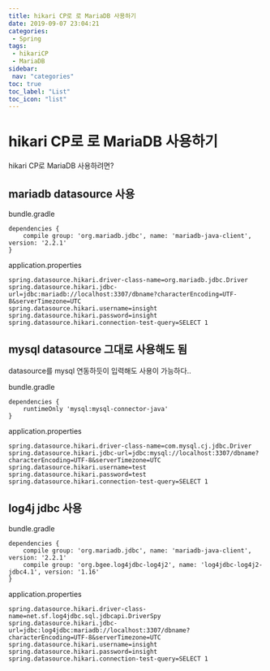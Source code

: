 ```yaml
---
title: hikari CP로 로 MariaDB 사용하기
date: 2019-09-07 23:04:21
categories: 
 - Spring
tags: 
 - hikariCP
 - MariaDB
sidebar:
 nav: "categories"
toc: true
toc_label: "List"
toc_icon: "list"
---
```

# hikari CP로 로 MariaDB 사용하기
hikari CP로 MariaDB 사용하려면?  

## mariadb datasource 사용
bundle.gradle
```
dependencies {
	compile group: 'org.mariadb.jdbc', name: 'mariadb-java-client', version: '2.2.1'
}
```
application.properties
```
spring.datasource.hikari.driver-class-name=org.mariadb.jdbc.Driver
spring.datasource.hikari.jdbc-url=jdbc:mariadb://localhost:3307/dbname?characterEncoding=UTF-8&serverTimezone=UTC
spring.datasource.hikari.username=insight
spring.datasource.hikari.password=insight
spring.datasource.hikari.connection-test-query=SELECT 1
```

## mysql datasource 그대로 사용해도 됨
datasource를 mysql 연동하듯이 입력해도 사용이 가능하다..

bundle.gradle
```
dependencies {
	runtimeOnly 'mysql:mysql-connector-java'
}
```
application.properties
```
spring.datasource.hikari.driver-class-name=com.mysql.cj.jdbc.Driver
spring.datasource.hikari.jdbc-url=jdbc:mysql://localhost:3307/dbname?characterEncoding=UTF-8&serverTimezone=UTC
spring.datasource.hikari.username=test
spring.datasource.hikari.password=test
spring.datasource.hikari.connection-test-query=SELECT 1
```

## log4j jdbc 사용
bundle.gradle
```
dependencies {	
	compile group: 'org.mariadb.jdbc', name: 'mariadb-java-client', version: '2.2.1'
    compile group: 'org.bgee.log4jdbc-log4j2', name: 'log4jdbc-log4j2-jdbc4.1', version: '1.16'
}
```
application.properties
```
spring.datasource.hikari.driver-class-name=net.sf.log4jdbc.sql.jdbcapi.DriverSpy
spring.datasource.hikari.jdbc-url=jdbc:log4jdbc:mariadb://localhost:3307/dbname?characterEncoding=UTF-8&serverTimezone=UTC
spring.datasource.hikari.username=insight
spring.datasource.hikari.password=insight
spring.datasource.hikari.connection-test-query=SELECT 1
```
